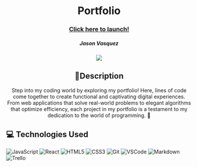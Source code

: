    <div id="description" align="center">

  # Portfolio

  ### [Click here to launch!](https://jason-vasquez.netlify.app/About-Me)

  ##### Jason Vasquez

  [![](https://i.imgur.com/JrCnDbB.png)](https://www.linkedin.com/in/jason-vasquez11//)

  ## 📝Description 

Step into my coding world by exploring my portfolio! Here, lines of code come together to create functional and captivating digital experiences. From web applications that solve real-world problems to elegant algorithms that optimize efficiency, each project in my portfolio is a testament to my dedication to the world of programming. 🤩
  </div>

##  💻 Technologies Used 
  ![JavaScript](https://img.shields.io/badge/-JavaScript-05122A?style=flat&logo=javascript)
  ![React](https://img.shields.io/badge/-React-05122A?style=flat&logo=react)
  ![HTML5](https://img.shields.io/badge/-HTML5-05122A?style=flat&logo=html5)
  ![CSS3](https://img.shields.io/badge/-CSS-05122A?style=flat&logo=css3)
  ![Git](https://img.shields.io/badge/-Git-05122A?style=flat&logo=git)
  ![VSCode](https://img.shields.io/badge/-VS_Code-05122A?style=flat&logo=visualstudio)
  ![Markdown](https://img.shields.io/badge/-Markdown-05122A?style=flat&logo=markdown)
  ![Trello](https://img.shields.io/badge/-Trello-05122A?style=flat&logo=trello)

